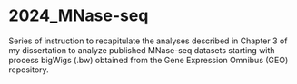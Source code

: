 # 2024_MNase-seq
Series of instruction to recapitulate the analyses described in Chapter 3 of my dissertation to analyze published MNase-seq datasets starting with process bigWigs (.bw) obtained from the Gene Expression Omnibus (GEO) repository.
